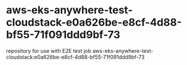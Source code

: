 # aws-eks-anywhere-test-cloudstack-e0a626be-e8cf-4d88-bf55-71f091ddd9bf-73
repository for use with E2E test job aws-eks-anywhere-test-cloudstack:e0a626be-e8cf-4d88-bf55-71f091ddd9bf-73
